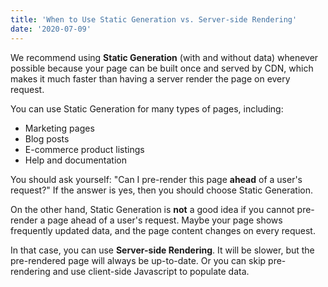 ```yaml
---
title: 'When to Use Static Generation vs. Server-side Rendering'
date: '2020-07-09'
---
```


We recommend using **Static Generation** (with and without data) whenever possible
because your page can be built once and served by CDN, which makes it much faster
than having a server render the page on every request.

You can use Static Generation for many types of pages, including:

- Marketing pages
- Blog posts
- E-commerce product listings
- Help and documentation

You should ask yourself: "Can I pre-render this page **ahead** of a user's request?"
If the answer is yes, then you should choose Static Generation.

On the other hand, Static Generation is **not** a good idea if you cannot pre-render
a page ahead of a user's request. Maybe your page shows frequently updated data, and
the page content changes on every request.

In that case, you can use **Server-side Rendering**. It will be slower, but the
pre-rendered page will always be up-to-date. Or you can skip pre-rendering and use
client-side Javascript to populate data.
